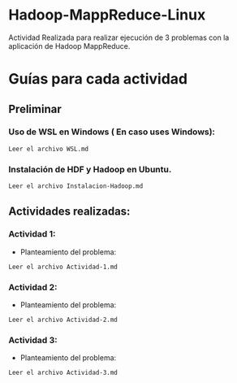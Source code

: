 # Hadoop-MappReduce-Linux
Actividad Realizada para realizar ejecución de 3 problemas con la aplicación de Hadoop MappReduce.

# Guías para cada actividad

## Preliminar

### Uso de WSL en Windows ( En caso uses Windows):

```
Leer el archivo WSL.md
```

### Instalación de HDF y Hadoop en Ubuntu.

```
Leer el archivo Instalacion-Hadoop.md
```

## Actividades realizadas:

### Actividad 1:
- Planteamiento del problema:
```
Leer el archivo Actividad-1.md
```

### Actividad 2: 
- Planteamiento del problema:
```
Leer el archivo Actividad-2.md
```

### Actividad 3: 
- Planteamiento del problema:
```
Leer el archivo Actividad-3.md
```
